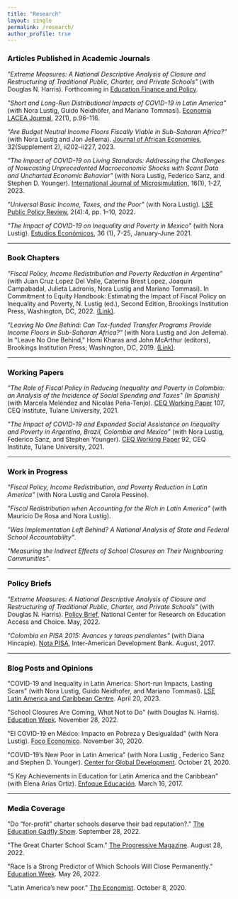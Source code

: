 ```yaml
---
title: "Research"
layout: single
permalink: /research/
author_profile: true
---
```


### <span style="color:#000000">Articles Published in Academic Journals</span> 

*"Extreme Measures: A National Descriptive Analysis of Closure and Restructuring of Traditional Public, Charter, and Private Schools"* (with Douglas N. Harris). 
Forthcoming in [Education Finance and Policy](https://direct.mit.edu/edfp/article-abstract/doi/10.1162/edfp_a_00386/112923/Extreme-Measures-A-National-Descriptive-Analysis?redirectedFrom=fulltext).

*"Short and Long-Run Distributional Impacts of COVID-19 in Latin America"* (with Nora Lustig, Guido Neidhöfer, and Mariano Tommasi). 
[Economia LACEA Journal](https://economia.lse.ac.uk/articles/10.31389/eco.3), 22(1), p.96–116. 

*"Are Budget Neutral Income Floors Fiscally Viable in Sub-Saharan Africa?"* (with Nora Lustig and Jon Jellema). 
[Journal of African Economies](https://academic.oup.com/jae/article/32/Supplement_2/ii202/7118990), 32(Supplement 2), ii202–ii227, 2023.

*"The Impact of COVID-19 on Living Standards: Addressing the Challenges of Nowcasting Unprecedented Macroeconomic Shocks with Scant Data and Uncharted Economic Behavior"* (with Nora Lustig, Federico Sanz, and Stephen D. Younger). 
[International Journal of Microsimulation](https://www.microsimulation.pub/articles/00273), 16(1), 1-27, 2023.

*"Universal Basic Income, Taxes, and the Poor"* (with Nora Lustig). 
[LSE Public Policy Review](https://ppr.lse.ac.uk/articles/10.31389/lseppr.67/), 2(4):4, pp. 1–10, 2022.

*"The Impact of COVID-19 on Inequality and Poverty in Mexico"* (with Nora Lustig). 
[Estudios Económicos](https://estudioseconomicos.colmex.mx/index.php/economicos/article/view/416), 36 (1), 7-25, January-June 2021.

---

### <span style="color:#000000">Book Chapters</span>  

*"Fiscal Policy, Income Redistribution and Poverty Reduction in Argentina"* (with Juan Cruz Lopez Del Valle, Caterina Brest Lopez, Joaquin Campabadal, Julieta Ladronis, Nora Lustig and Mariano Tommasi). 
In Commitment to Equity Handbook: Estimating the Impact of Fiscal Policy on Inequality and Poverty, N. Lustig (ed.), Second Edition, Brookings Institution Press, Washington, DC, 2022. [(Link)](https://commitmentoequity.org/wp-content/uploads/2023/04/CEQ-Handbook-Volume-1-.pdf).

*"Leaving No One Behind: Can Tax-funded Transfer Programs Provide Income Floors in Sub-Saharan Africa?"* (with Nora Lustig and Jon Jellema).
In "Leave No One Behind," Homi Kharas and John McArthur (editors), Brookings Institution Press; Washington, DC, 2019. [(Link)](https://www.brookings.edu/wp-content/uploads/2019/09/LNOB_Chapter9.pdf).

---

### <span style="color:#000000">Working Papers</span> 

*"The Role of Fiscal Policy in Reducing Inequality and Poverty in Colombia: an Analysis of the Incidence of Social Spending and Taxes" (In Spanish)* (with Marcela Meléndez and Nicolás Peña-Tenjo). 
[CEQ Working Paper](http://repec.tulane.edu/RePEc/ceq/ceq107.pdf) 107, CEQ Institute, Tulane University, 2021.

*"The Impact of COVID-19 and Expanded Social Assistance on Inequality and Poverty in Argentina, Brazil, Colombia and Mexico"* (with Nora Lustig, Federico Sanz, and Stephen Younger). 
[CEQ Working Paper](http://repec.tulane.edu/RePEc/ceq/ceq92.pdf) 92, CEQ Institute, Tulane University, 2021.

---

### <span style="color:#000000">Work in Progress</span>  

*"Fiscal Policy, Income Redistribution, and Poverty Reduction in Latin America"* (with Nora Lustig and Carola Pessino).

*"Fiscal Redistribution when Accounting for the Rich in Latin America"* (with Mauricio De Rosa and Nora Lustig).

*"Was Implementation Left Behind? A National Analysis of State and Federal School Accountability"*.

*"Measuring the Indirect Effects of School Closures on Their Neighbouring Communities"*.

---

### <span style="color:#000000">Policy Briefs</span> 

*"Extreme Measures: A National Descriptive Analysis of Closure and Restructuring of Traditional Public, Charter, and Private Schools"* (with Douglas N. Harris).
[Policy Brief](https://reachcentered.org/uploads/policybrief/REACH-National-Closure-Restructuring-2022-05-24.pdf), National Center for Research on Education Access and Choice. May, 2022.

*"Colombia en PISA 2015: Avances y tareas pendientes"* (with Diana Hincapie). 
[Nota PISA](https://publications.iadb.org/es/colombia-en-pisa-2015-avances-y-tareas-pendientes), Inter-American Development Bank. August, 2017. 

---

### <span style="color:#000000">Blog Posts and Opinions</span> 

"COVID-19 and Inequality in Latin America: Short-run Impacts, Lasting Scars" (with Nora Lustig, Guido Neidhofer, and Mariano Tommasi). [LSE Latin America and Caribbean Centre](https://blogs.lse.ac.uk/latamcaribbean/2023/04/20/covid-19-inequality-in-latin-america-short-run-impacts-lasting-scars/). April 20, 2023.

"School Closures Are Coming, What Not to Do" (with Douglas N. Harris). [Education Week](https://www.edweek.org/leadership/opinion-school-closures-are-coming-what-not-to-do/2022/11). November 28, 2022.

"El COVID-19 en México: Impacto en Pobreza y Desigualdad" (with Nora Lustig). [Foco Economico](https://dev.focoeconomico.org/2020/11/30/el-covid-19-en-mexico-impacto-en-pobreza-y-desigualdad/). November 30, 2020.

"COVID-19’s New Poor in Latin America" (with Nora Lustig , Federico Sanz and Stephen D. Younger). [Center for Global Development](https://www.cgdev.org/blog/covid-19s-new-poor-latin-america). October 21, 2020.

"5 Key Achievements in Education for Latin America and the Caribbean" (with Elena Arias Ortiz). [Enfoque Educación](https://blogs.iadb.org/educacion/en/cima-5-key-achievements-in-education-for-latin-america-and-the-caribbean/). March 16, 2017.

---

### <span style="color:#000000">Media Coverage</span> 

"Do “for-profit” charter schools deserve their bad reputation?." [The Education Gadfly Show](https://fordhaminstitute.org/national/resources/education-gadfly-show-839-do-profit-charter-schools-deserve-their-bad-reputation). September 28, 2022.

"The Great Charter School Scam." [The Progressive Magazine](https://progressive.org/magazine/the-great-charter-school-scam-burris/). August 28, 2022.

"Race Is a Strong Predictor of Which Schools Will Close Permanently." [Education Week](https://www.edweek.org/leadership/race-is-a-strong-predictor-of-which-schools-will-close-permanently-study-shows/2022/05). May 26, 2022.

"Latin America’s new poor." [The Economist](https://www.economist.com/the-americas/2020/10/08/latin-americas-new-poor). October 8, 2020.



